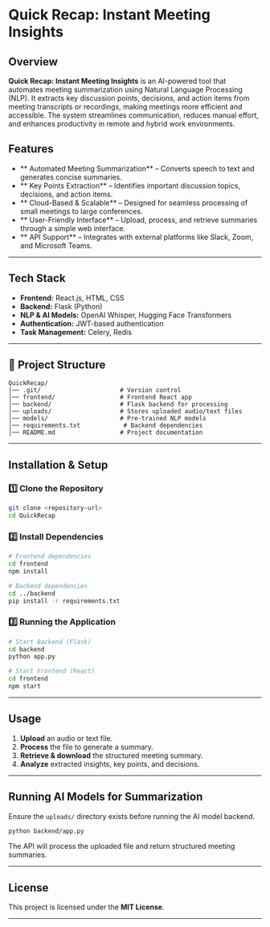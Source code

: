 # Quick Recap: Instant Meeting Insights

##  Overview
**Quick Recap: Instant Meeting Insights** is an AI-powered tool that automates meeting summarization using Natural Language Processing (NLP). It extracts key discussion points, decisions, and action items from meeting transcripts or recordings, making meetings more efficient and accessible. The system streamlines communication, reduces manual effort, and enhances productivity in remote and hybrid work environments.

##  Features
- ** Automated Meeting Summarization** – Converts speech to text and generates concise summaries.
- ** Key Points Extraction** – Identifies important discussion topics, decisions, and action items.
- ** Cloud-Based & Scalable** – Designed for seamless processing of small meetings to large conferences.
- ** User-Friendly Interface** – Upload, process, and retrieve summaries through a simple web interface.
- ** API Support** – Integrates with external platforms like Slack, Zoom, and Microsoft Teams.

---

##  Tech Stack
- **Frontend:** React.js, HTML, CSS
- **Backend:** Flask (Python)
- **NLP & AI Models:** OpenAI Whisper, Hugging Face Transformers
- **Authentication:** JWT-based authentication
- **Task Management:** Celery, Redis
  
---

## 📂 Project Structure
```
QuickRecap/
│── .git/                      # Version control
│── frontend/                  # Frontend React app
│── backend/                   # Flask backend for processing
│── uploads/                   # Stores uploaded audio/text files
│── models/                    # Pre-trained NLP models
│── requirements.txt            # Backend dependencies
│── README.md                  # Project documentation
```

---

##  Installation & Setup
### 1️⃣ Clone the Repository
```sh
git clone <repository-url>
cd QuickRecap
```
### 2️⃣ Install Dependencies
```sh
# Frontend dependencies
cd frontend
npm install 

# Backend dependencies
cd ../backend
pip install -r requirements.txt
```
### 3️⃣ Running the Application
```sh
# Start Backend (Flask)
cd backend
python app.py

# Start Frontend (React)
cd frontend
npm start
```

---

##  Usage
1. **Upload** an audio or text file.
2. **Process** the file to generate a summary.
3. **Retrieve & download** the structured meeting summary.
4. **Analyze** extracted insights, key points, and decisions.

---

##  Running AI Models for Summarization
Ensure the `uploads/` directory exists before running the AI model backend.
```sh
python backend/app.py
```
The API will process the uploaded file and return structured meeting summaries.

---


##  License
This project is licensed under the **MIT License**.

---



